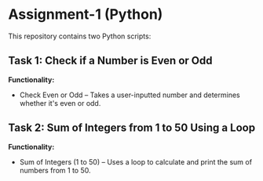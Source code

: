 # Assignment-1 (Python)

This repository contains two Python scripts:

## Task 1: Check if a Number is Even or Odd
**Functionality:**  
- Check Even or Odd – Takes a user-inputted number and determines whether it's even or odd.
   
## Task 2: Sum of Integers from 1 to 50 Using a Loop
**Functionality:**  
- Sum of Integers (1 to 50) – Uses a loop to calculate and print the sum of numbers from 1 to 50.

